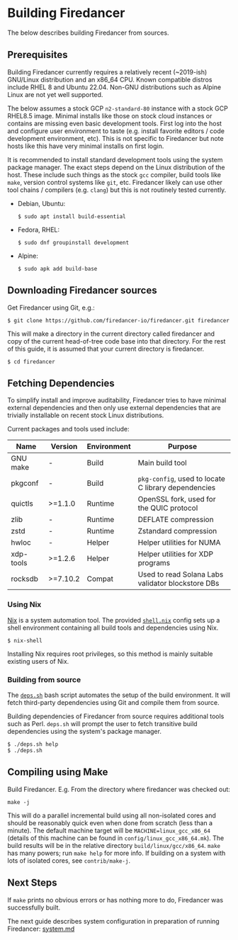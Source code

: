 Building Firedancer
===================

The below describes building Firedancer from sources.

Prerequisites
-------------

Building Firedancer currently requires a relatively recent (~2019-ish)
GNU/Linux distribution and an x86_64 CPU.  Known compatible distros include
RHEL 8 and Ubuntu 22.04.  Non-GNU distributions such as Alpine Linux are
not yet well supported.

The below assumes a stock GCP `n2-standard-80` instance with a stock GCP
RHEL8.5 image. Minimal installs like those on stock cloud instances or
contains are missing even basic development tools. First log into the host
and configure user environment to taste (e.g. install favorite editors /
code development environment, etc).  This is not specific to Firedancer but
note hosts like this have very minimal installs on first login.

It is recommended to install standard development tools using the system
package manager. The exact steps depend on the Linux distribution of the
host.  These include such things as the stock `gcc` compiler, build tools
like `make`, version control systems like `git`, etc.  Firedancer likely
can use other tool chains / compilers (e.g. `clang`) but this is not
routinely tested currently.

- Debian, Ubuntu:
  ```
  $ sudo apt install build-essential
  ```
- Fedora, RHEL:
  ```
  $ sudo dnf groupinstall development
  ```
- Alpine:
  ```
  $ sudo apk add build-base
  ```

Downloading Firedancer sources
------------------------------

Get Firedancer using Git, e.g.:
```
$ git clone https://github.com/firedancer-io/firedancer.git firedancer
```
This will make a directory in the current directory called firedancer and
copy of the current head-of-tree code base into that directory. For the
rest of this guide, it is assumed that your current directory is
firedancer.
```
$ cd firedancer
```

Fetching Dependencies
---------------------

To simplify install and improve auditability, Firedancer tries to have
minimal external dependencies and then only use external dependencies that
are trivially installable on recent stock Linux distributions.

Current packages and tools used include:

| Name      | Version  | Environment | Purpose                                             |
|-----------|----------|-------------|-----------------------------------------------------|
| GNU make  | -        | Build       | Main build tool                                     |
| pkgconf   | -        | Build       | `pkg-config`, used to locate C library dependencies |
| quictls   | >=1.1.0  | Runtime     | OpenSSL fork, used for the QUIC protocol            |
| zlib      | -        | Runtime     | DEFLATE compression                                 |
| zstd      | -        | Runtime     | Zstandard compression                               |
| hwloc     | -        | Helper      | Helper utilities for NUMA                           |
| xdp-tools | >=1.2.6  | Helper      | Helper utilities for XDP programs                   |
| rocksdb   | >=7.10.2 | Compat      | Used to read Solana Labs validator blockstore DBs   |

### Using Nix

[Nix](https://nixos.org/) is a system automation tool. The provided
[`shell.nix`](./shell.nix) config sets up a shell environment containing
all build tools and dependencies using Nix.

```
$ nix-shell
```

Installing Nix requires root privileges, so this method is mainly suitable
existing users of Nix.

### Building from source

The [`deps.sh`](./deps.sh) bash script automates the setup of the build
environment. It will fetch third-party dependencies using Git and compile
them from source.

Building dependencies of Firedancer from source requires additional tools
such as Perl. `deps.sh` will prompt the user to fetch transitive build
dependencies using the system's package manager.

```
$ ./deps.sh help
$ ./deps.sh
```

Compiling using Make
--------------------

Build Firedancer. E.g. From the directory where firedancer was checked out:
```
make -j
```
This will do a parallel incremental build using all non-isolated cores and
should be reasonably quick even when done from scratch (less than a
minute).  The default machine target will be `MACHINE=linux_gcc_x86_64`
(details of this machine can be found in `config/linux_gcc_x86_64.mk`).
The build results will be in the relative directory
`build/linux/gcc/x86_64`.  `make` has many powers; run `make help` for more
info.  If building on a system with lots of isolated cores, see
`contrib/make-j`.

Next Steps
----------

If `make` prints no obvious errors or has nothing more to do, Firedancer
was successfully built.

The next guide describes system configuration in preparation of running
Firedancer: [system.md](./system.md)
